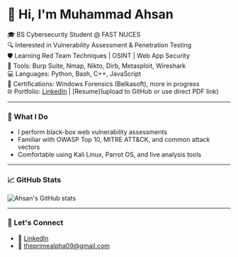 # 👋 Hi, I'm Muhammad Ahsan

🎓 BS Cybersecurity Student @ FAST NUCES  
🔍 Interested in Vulnerability Assessment & Penetration Testing  
🛡️ Learning Red Team Techniques | OSINT | Web App Security  
🔧 Tools: Burp Suite, Nmap, Nikto, Dirb, Metasploit, Wireshark  
💻 Languages: Python, Bash, C++, JavaScript  
📜 Certifications: Windows Forensics (Belkasoft), more in progress  
🌐 Portfolio: [LinkedIn](https://linkedin.com/in/ahsan-izhar) | [Resume](upload to GitHub or use direct PDF link)

---

### 📌 What I Do

- I perform black-box web vulnerability assessments
- Familiar with OWASP Top 10, MITRE ATT&CK, and common attack vectors
- Comfortable using Kali Linux, Parrot OS, and live analysis tools

---

### 📈 GitHub Stats

![Ahsan's GitHub stats](https://github-readme-stats.vercel.app/api?username=alpha-01-cyber&show_icons=true&theme=radical)

---

### 🔗 Let's Connect

- 💼 [LinkedIn](https://linkedin.com/in/ahsan-izhar)
- 📧 theprimealpha09@gmail.com
